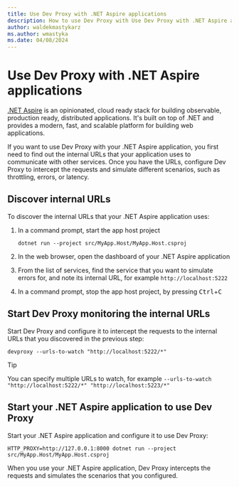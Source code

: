 ```yaml
---
title: Use Dev Proxy with .NET Aspire applications
description: How to use Dev Proxy with Use Dev Proxy with .NET Aspire applications
author: waldekmastykarz
ms.author: wmastyka
ms.date: 04/08/2024
---
```


# Use Dev Proxy with .NET Aspire applications

[.NET Aspire](/dotnet/aspire/get-started/aspire-overview) is an opinionated, cloud ready stack for building observable, production ready, distributed applications. It's built on top of .NET and provides a modern, fast, and scalable platform for building web applications.

If you want to use Dev Proxy with your .NET Aspire application, you first need to find out the internal URLs that your application uses to communicate with other services. Once you have the URLs, configure Dev Proxy to intercept the requests and simulate different scenarios, such as throttling, errors, or latency.

## Discover internal URLs

To discover the internal URLs that your .NET Aspire application uses:

1. In a command prompt, start the app host project

    ```console
    dotnet run --project src/MyApp.Host/MyApp.Host.csproj
    ```

1. In the web browser, open the dashboard of your .NET Aspire application
1. From the list of services, find the service that you want to simulate errors for, and note its internal URL, for example `http://localhost:5222`
1. In a command prompt, stop the app host project, by pressing <kbd>Ctrl</kbd>+<kbd>C</kbd>

## Start Dev Proxy monitoring the internal URLs

Start Dev Proxy and configure it to intercept the requests to the internal URLs that you discovered in the previous step:

```console
devproxy --urls-to-watch "http://localhost:5222/*"
```

> [!TIP]
> You can specify multiple URLs to watch, for example `--urls-to-watch "http://localhost:5222/*" "http://localhost:5223/*"`

## Start your .NET Aspire application to use Dev Proxy

Start your .NET Aspire application and configure it to use Dev Proxy:

```console
HTTP_PROXY=http://127.0.0.1:8000 dotnet run --project src/MyApp.Host/MyApp.Host.csproj
```

When you use your .NET Aspire application, Dev Proxy intercepts the requests and simulates the scenarios that you configured.
